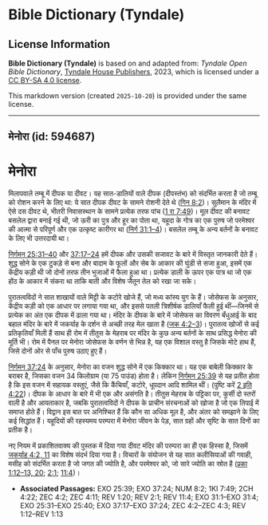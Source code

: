 # Bible Dictionary (Tyndale)

## License Information

**Bible Dictionary (Tyndale)** is based on and adapted from: _Tyndale Open Bible Dictionary_, [Tyndale House Publishers](https://tyndaleopenresources.com/), 2023, which is licensed under a [CC BY-SA 4.0 license](https://creativecommons.org/licenses/by-sa/4.0/legalcode.en).

This markdown version (created `2025-10-20`) is provided under the same license.



--------------------------------

## मेनोरा (id: 594687)

मेनोरा
======

मिलापवाले तम्बू में दीपक या दीवट। यह सात\-डालियों वाले दीपक (दीपस्तंभ) को संदर्भित करता है जो तम्बू को रोशन करने के लिए था: ये सात दीपक दीवट के सामने रोशनी देते थे ([गिन 8:2](https://ref.ly/Num8:2))। सुलैमान के मंदिर में ऐसे दस दीवट थे, भीतरी निवासस्थान के सामने प्रत्येक तरफ पांच ([1 रा 7:49](https://ref.ly/1Kgs7:49))। मूल दीवट की बनावट बसलेल द्वारा बनाई गई थी, जो ऊरी का पुत्र और हूर का पोता था, यहूदा के गोत्र का एक पुरुष जो परमेश्वर की आत्मा से परिपूर्ण और एक उत्कृष्ट कारीगर था ([निर्ग 31:1–4](https://ref.ly/Exod31:1-Exod31:4))। बसलेल तम्बू के अन्य बर्तनों के बनावट के लिए भी उत्तरदायी था।

[निर्गमन 25:31–40](https://ref.ly/Exod25:31-Exod25:40) और [37:17–24](https://ref.ly/Exod37:17-Exod37:24) हमें दीपक और उसकी सजावट के बारे में विस्तृत जानकारी देते हैं। शुद्ध सोने के एक टुकड़े से बना और बादाम के फूलों और सेब के आकार की घुंडी से सजा हुआ, इसमें एक केंद्रीय कड़ी थी जो दोनों तरफ तीन भुजाओं में फैला हुआ था। प्रत्येक डाली के ऊपर एक पात्र था जो एक होंठ के आकार में संकरा था ताकि बाती और विशेष जैतून तेल को रखा जा सके।

पुरातत्वविदों ने सात शाखायों वाले मिट्टी के कटोरे खोजे हैं, जो मध्य कांस्य युग के हैं। जोसेफस के अनुसार, केंद्रीय कड़ी को एक आधार पर लगाया गया था, और इससे पतली त्रिशीर्षक डालियाँ फैली हुई थीं—जिनमें से प्रत्येक का अंत एक दीपक में ढाला गया था। मंदिर के दीपक के बारे में जोसेफस का विवरण बँधुआई के बाद बहाल मंदिर के बारे में जकर्याह के दर्शन से अच्छी तरह मेल खाता है ([जक 4:2–3](https://ref.ly/Zech4:2-Zech4:3))। पुरातत्व खोजों से कई प्रतिकृतियाँ मिली हैं साथ ही रोम में तीतुस के मेहराब पर मंदिर के कुछ अन्य बर्तनों के साथ प्रसिद्ध मेनोरा की मूर्ति भी। रोम में पैनल पर मेनोरा जोसेफस के वर्णन से भिन्न है, यह एक विशाल वस्तु है जिसके मोटे हाथ हैं, जिसे दोनों ओर से पाँच पुरुष उठाए हुए हैं।

[निर्गमन 37:24](https://ref.ly/Exod37:24) के अनुसार, मेनोरा का वजन शुद्ध सोने में एक किक्कार था। यह एक बाबेली किक्कार के बराबर है, जिसका वजन 34 किलोग्राम (या 75 पाउंड) होता है। लेकिन [निर्गमन 25:39](https://ref.ly/Exod25:39) से यह प्रतीत होता है कि इस वजन में सहायक वस्तुएं, जैसे कि कैंचियाँ, कटोरे, धूपदान आदि शामिल थीं। (पुष्टि करें [2 इति 4:22](https://ref.ly/2Chr4:22))। दीपक के आधार के बारे में भी एक और असंगति है। तीतुस मेहराब के पट्टिका पर, कुर्सी दो स्तरों वाली है और आयताकार है, जबकि पुरातत्वविदों ने दीपक के प्राचीन संरचनाओं को खोजा है जो एक तिपाई में समाप्त होते हैं। विद्वान इस बात पर अनिश्चित हैं कि कौन सा अधिक मूल है, और अंतर को समझाने के लिए कई सिद्धांत हैं। यहूदियों की रहस्यमय परम्परा में मेनोरा जीवन के पेड़, सात ग्रहों और सृष्टि के सात दिनों का प्रतीक है।

नए नियम में प्रकाशितवाक्य की पुस्तक में दिया गया दीवट मंदिर की परम्परा का ही एक हिस्सा है, जिसमें [जकर्याह 4:2, 11](https://ref.ly/Zech4:2,Zech4:11) का विशेष संदर्भ दिया गया है। विचारों के संयोजन से यह सात कलीसियाओं की गवाही, मसीह को संदर्भित करता है जो जगत की ज्योति है, और परमेश्वर को, जो सारे ज्योति का स्रोत है ([प्रका 1:12–13, 20](https://ref.ly/Rev1:12-Rev1:13,Rev1:20); [2:1](https://ref.ly/Rev2:1); [11:4](https://ref.ly/Rev11:4))।

* **Associated Passages:** EXO 25:39; EXO 37:24; NUM 8:2; 1KI 7:49; 2CH 4:22; ZEC 4:2; ZEC 4:11; REV 1:20; REV 2:1; REV 11:4; EXO 31:1–EXO 31:4; EXO 25:31–EXO 25:40; EXO 37:17–EXO 37:24; ZEC 4:2–ZEC 4:3; REV 1:12–REV 1:13

